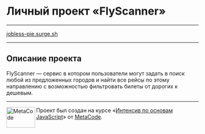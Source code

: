 # Личный проект «FlyScanner»

---

<a href="jobless-pie.surge.sh">jobless-pie.surge.sh</a>

---

## Описание проекта

FlyScanner — сервис в котором пользователи могут задать в поиск любой из предложенных городов и  найти все рейсы по этому направлению с возможностью фильтровать билеты от дорогих к дешевым.

---

<a href="jobless-pie.surge.sh"><img align="left" width="75" height="54" title="MetaCode" src="https://image.prntscr.com/image/cgIXyfzPTOGv-z1mqQKgEg.png"></a>

Проект был создан на курсе «[Интенсив по основам JavaScript](http://metacode.in)» 
от [MetaCode](https://t.me/metacode_ru).
